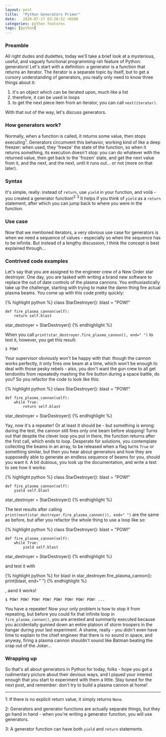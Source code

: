 ```yaml
---
layout: post
title:  "Python Generators Primer"
date:   2020-07-17 03:28:52 +0200
categories: python features
tags: [python]
---
```

### Preamble

All right dudes and dudettes, today we'll take a brief look at a mysterious, useful, and vaguely functional programming-ish feature of Python: generators!
Let's start with a definition: a generator is a function that returns an iterator. The iterator is a separate topic by itself, but to get a cursory understanding of generators, you really only need to know three things about it:

1. it's an object which can be iterated upon, much like a list
2. therefore, it can be used in loops
3. to get the next piece item from an iterator, you can call `next(iterator)`.

With that out of the way, let's discuss generators.

### How generators work?
Normally, when a function is called, it returns some value, then stops executing<sup>1</sup>. 
Generators circumvent this behavior, working kind of like a deep freezer: when used, they 'freeze' the state of the function, so when it returns something, its execution doesn't stop: you can do whatever with the returned value, then get back to the 'frozen' state, and get the next value from it, and the next, and the next, until it runs out... or not (more on that later).

### Syntax
It's simple, really: instead of `return`, use `yield` in your function, and voilá - you created a generator function!<sup>2</sup> <sup>3</sup>
It helps if you think of `yield` as a `return` statement, after which you can jump back to where you were in the function.

### Use case
Now that we mentioned iterators, a very obvious use case for generators is when we need a sequence of values - especially so when the sequence has to be infinite. 
But instead of a lengthy discussion, I think the concept is best explained through...

### Contrived code examples
Let's say that you are assigned to the engineer crew of a New Order star destroyer. One day, you are tasked with writing a brand new software to replace the out of date controls of the plasma cannons. You enthusiastically take up the challenge, starting with trying to make the damn thing fire actual plasma beams. 
You come up with this code pretty quickly:

{% highlight python %}
class StarDestroyer():
    blast = "POW!"

    def fire_plasma_cannon(self):
        return self.blast

star_destroyer = StarDestroyer()
{% endhighlight %}

When you call `print(star_destroyer.fire_plasma_cannon(), end=" ")` to test it, however, you get this result:

`$ POW!`

Your supervisor obviously won't be happy with that: though the cannon works perfectly, it only fires one beam at a time, which won't be enough to deal with those pesky rebels - also, you don't want the gun crew to all get tendonitis from repeatedly mashing the fire button during a space battle, do you? So you refactor the code to look like this:

{% highlight python %}
class StarDestroyer():
    blast = "POW!"

    def fire_plasma_cannon(self):
        while True:
            return self.blast

star_destroyer = StarDestroyer()
{% endhighlight %}

Yay, now it's a repeater! Or at least it should be - but something is wrong: during the test, the cannon still fires only one beam before stopping! Turns out that despite the clever loop you put in there, the function returns after the first call, which ends to loop. Desperate for solutions, you contemplate collecting the beams in an array, to be released when a flag turns `True` or something similar, but then you hear about generators and how they are supposedly able to generate an endless sequence of beams for you, should you want it. A bit dubious, you look up the documentation, and write a test to see how it works:

{% highlight python %}
class StarDestroyer():
    blast = "POW!"

    def fire_plasma_cannon(self):
        yield self.blast

star_destroyer = StarDestroyer()
{% endhighlight %}

The test results after calling `print(next(star_destroyer.fire_plasma_cannon()), end=" ")` are the same as before, but after you refactor the whole thing to use a loop like so:

{% highlight python %}
class StarDestroyer():
    blast = "POW!"

    def fire_plasma_cannon(self):
        while True:
            yield self.blast

star_destroyer = StarDestroyer()
{% endhighlight %}

and test it with

{% highlight python %}
for blast in star_destroyer.fire_plasma_cannon():
    print(blast, end=" ")
{% endhighlight %}

, aand it works!

`$ POW! POW! POW! POW! POW! POW! POW! POW! ...`

You have a repeater! Now your only problem is how to stop it from repeating, but before you could fix that infinite loop in `fire_plasma_cannon()`, you are arrested and summarily executed because you accidentally gunned down an entire platoon of storm troopers in the hangar during your last experiment. A shame, really - you didn't even have time to explain to the chief engineer that there is no sound in space, and anyway, firing a plasma cannon shouldn't sound like Batman beating the crap out of the Joker...

### Wrapping up

So that's all about generators in Python for today, folks - hope you got a rudimentary picture about their devious ways, and I piqued your interest enough that you start to experiment with them a little. Stay tuned for the next post, and remember: don't try to build a plasma cannon at home!

---

1: If there is no explicit return value, it simply returns `None`.

2: Generators and generator functions are actually separate things, but they go hand in hand - when you're writing a generator function, you will use generators.

3: A generator function can have both `yield` and `return` statements.